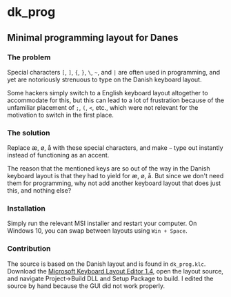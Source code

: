 # dk_prog
## Minimal programming layout for Danes 
### The problem
Special characters `[`, `]`, `{`, `}`, `\`, `~`, and `|` are often used in programming, and yet are notoriously strenuous to type on the Danish keyboard layout. 

Some hackers simply switch to a English keyboard layout altogether to accommodate for this, but this can lead to a lot of frustration because of the unfamiliar placement of `;`, `(`, `<`, etc., which were not relevant for the motivation to switch in the first place.

### The solution
Replace æ, ø, å with these special characters, and make `~` type out instantly instead of functioning as an accent. 

The reason that the mentioned keys are so out of the way in the Danish keyboard layout is that they had to yield for æ, ø, å. But since we don't need them for programming, why not add another keyboard layout that does just this, and nothing else?

### Installation
Simply run the relevant MSI installer and restart your computer. On Windows 10, you can swap between layouts using `Win + Space`.

### Contribution
The source is based on the Danish layout and is found in `dk_prog.klc`. Download the [Microsoft Keyboard Layout Editor 1.4](https://www.microsoft.com/en-us/download/details.aspx?id=22339), open the layout source, and navigate Project->Build DLL and Setup Package to build. I edited the source by hand because the GUI did not work properly. 
